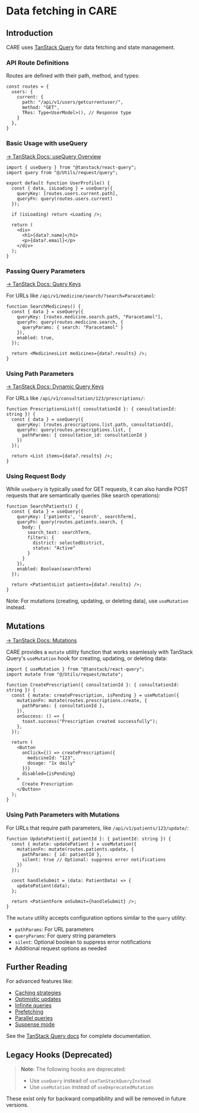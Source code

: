 # Data fetching in CARE

## Introduction

CARE uses [TanStack Query](https://tanstack.com/query/latest) for data fetching and state management.

### API Route Definitions

Routes are defined with their path, method, and types:

```tsx
const routes = {
  users: {
    current: {
      path: "/api/v1/users/getcurrentuser/",
      method: "GET",
      TRes: Type<UserModel>(), // Response type
    }
  },
}
```

### Basic Usage with useQuery

[→ TanStack Docs: useQuery Overview](https://tanstack.com/query/latest/docs/react/guides/queries)

```tsx
import { useQuery } from "@tanstack/react-query";
import query from "@/Utils/request/query";

export default function UserProfile() {
  const { data, isLoading } = useQuery({
    queryKey: [routes.users.current.path],
    queryFn: query(routes.users.current)
  });

  if (isLoading) return <Loading />;

  return (
    <div>
      <h1>{data?.name}</h1>
      <p>{data?.email}</p>
    </div>
  );
}
```

### Passing Query Parameters

[→ TanStack Docs: Query Keys](https://tanstack.com/query/latest/docs/react/guides/query-keys)

For URLs like `/api/v1/medicine/search/?search=Paracetamol`:

```tsx
function SearchMedicines() {
  const { data } = useQuery({
    queryKey: [routes.medicine.search.path, "Paracetamol"],
    queryFn: query(routes.medicine.search, {
      queryParams: { search: "Paracetamol" }
    }),
    enabled: true,
  });

  return <MedicinesList medicines={data?.results} />;
}
```

### Using Path Parameters 

[→ TanStack Docs: Dynamic Query Keys](https://tanstack.com/query/latest/docs/react/guides/query-keys#if-your-query-function-depends-on-a-variable-include-it-in-your-query-key)

For URLs like `/api/v1/consultation/123/prescriptions/`:

```tsx
function PrescriptionsList({ consultationId }: { consultationId: string }) {
  const { data } = useQuery({
    queryKey: [routes.prescriptions.list.path, consultationId],
    queryFn: query(routes.prescriptions.list, {
      pathParams: { consultation_id: consultationId }
    })
  });

  return <List items={data?.results} />;
}
```

### Using Request Body

While `useQuery` is typically used for GET requests, it can also handle POST requests that are semantically queries (like search operations):

```tsx
function SearchPatients() {
  const { data } = useQuery({
    queryKey: ['patients', 'search', searchTerm],
    queryFn: query(routes.patients.search, {
      body: {
        search_text: searchTerm,
        filters: {
          district: selectedDistrict,
          status: "Active"
        }
      }
    }),
    enabled: Boolean(searchTerm)
  });

  return <PatientsList patients={data?.results} />;
}
```

Note: For mutations (creating, updating, or deleting data), use `useMutation` instead.

## Mutations

[→ TanStack Docs: Mutations](https://tanstack.com/query/latest/docs/react/guides/mutations)

CARE provides a `mutate` utility function that works seamlessly with TanStack Query's `useMutation` hook for creating, updating, or deleting data:

```tsx
import { useMutation } from "@tanstack/react-query";
import mutate from "@/Utils/request/mutate";

function CreatePrescription({ consultationId }: { consultationId: string }) {
  const { mutate: createPrescription, isPending } = useMutation({
    mutationFn: mutate(routes.prescriptions.create, {
      pathParams: { consultationId },
    }),
    onSuccess: () => {
      toast.success("Prescription created successfully");
    },
  });

  return (
    <Button 
      onClick={() => createPrescription({ 
        medicineId: "123", 
        dosage: "1x daily" 
      })}
      disabled={isPending}
    >
      Create Prescription
    </Button>
  );
}
```

### Using Path Parameters with Mutations

For URLs that require path parameters, like `/api/v1/patients/123/update/`:

```tsx
function UpdatePatient({ patientId }: { patientId: string }) {
  const { mutate: updatePatient } = useMutation({
    mutationFn: mutate(routes.patients.update, {
      pathParams: { id: patientId },
      silent: true // Optional: suppress error notifications
    })
  });

  const handleSubmit = (data: PatientData) => {
    updatePatient(data);
  };

  return <PatientForm onSubmit={handleSubmit} />;
}
```

The `mutate` utility accepts configuration options similar to the `query` utility:
- `pathParams`: For URL parameters
- `queryParams`: For query string parameters
- `silent`: Optional boolean to suppress error notifications
- Additional request options as needed

## Further Reading

For advanced features like:
- [Caching strategies](https://tanstack.com/query/latest/docs/react/guides/caching)
- [Optimistic updates](https://tanstack.com/query/latest/docs/react/guides/optimistic-updates)
- [Infinite queries](https://tanstack.com/query/latest/docs/react/guides/infinite-queries)
- [Prefetching](https://tanstack.com/query/latest/docs/react/guides/prefetching)
- [Parallel queries](https://tanstack.com/query/latest/docs/react/guides/parallel-queries)
- [Suspense mode](https://tanstack.com/query/latest/docs/react/guides/suspense)

See the [TanStack Query docs](https://tanstack.com/query/latest/docs/react/overview) for complete documentation.

## Legacy Hooks (Deprecated)

> **Note**: The following hooks are deprecated:
> - Use `useQuery` instead of `useTanStackQueryInstead`
> - Use `useMutation` instead of `useDeprecatedMutation`

These exist only for backward compatibility and will be removed in future versions.
